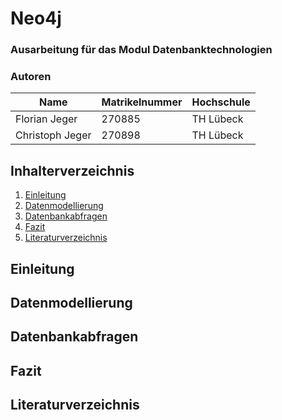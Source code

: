 # Neo4j

### Ausarbeitung für das Modul Datenbanktechnologien

### Autoren

| Name               | Matrikelnummer | Hochschule |
| ------------------ | -------------- | ---------- |
| Florian Jeger      | 270885         | TH Lübeck  |
| Christoph Jeger    | 270898         | TH Lübeck  |


## Inhalterverzeichnis
1. [Einleitung](#einleitung)
2. [Datenmodellierung](#datenmodellierung)
3. [Datenbankabfragen](#datenbankabfragen)
4. [Fazit](#fazit)
5. [Literaturverzeichnis](#literaturverzeichnis)


## Einleitung



## Datenmodellierung



## Datenbankabfragen



## Fazit



## Literaturverzeichnis